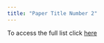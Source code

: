 ```yaml
---
title: "Paper Title Number 2"
---
```


To access the full list click [here](https://arxiv.org/a/navarroalsina_a_1.html)

